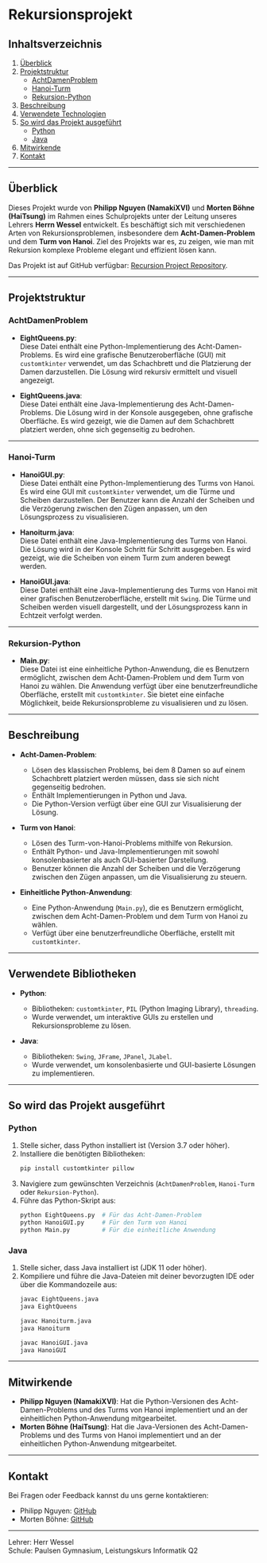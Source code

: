 # Rekursionsprojekt

## Inhaltsverzeichnis
1. [Überblick](#überblick)
2. [Projektstruktur](#projektstruktur)
   - [AchtDamenProblem](#achtdamenproblem)
   - [Hanoi-Turm](#hanoi-turm)
   - [Rekursion-Python](#rekursion-python)
3. [Beschreibung](#beschreibung)
4. [Verwendete Technologien](#verwendete-technologien)
5. [So wird das Projekt ausgeführt](#so-wird-das-projekt-ausgeführt)
   - [Python](#python)
   - [Java](#java)
6. [Mitwirkende](#mitwirkende)
7. [Kontakt](#kontakt)

---

## Überblick
Dieses Projekt wurde von **Philipp Nguyen (NamakiXVI)** und **Morten Böhne (HaiTsung)** im Rahmen eines Schulprojekts unter der Leitung unseres Lehrers **Herrn Wessel** entwickelt. Es beschäftigt sich mit verschiedenen Arten von Rekursionsproblemen, insbesondere dem **Acht-Damen-Problem** und dem **Turm von Hanoi**. Ziel des Projekts war es, zu zeigen, wie man mit Rekursion komplexe Probleme elegant und effizient lösen kann.

Das Projekt ist auf GitHub verfügbar: [Recursion Project Repository](https://github.com/NamakiXVI/Recursion-project).

---

## Projektstruktur

### AchtDamenProblem
- **EightQueens.py**:  
  Diese Datei enthält eine Python-Implementierung des Acht-Damen-Problems. Es wird eine grafische Benutzeroberfläche (GUI) mit `customtkinter` verwendet, um das Schachbrett und die Platzierung der Damen darzustellen. Die Lösung wird rekursiv ermittelt und visuell angezeigt.

- **EightQueens.java**:  
  Diese Datei enthält eine Java-Implementierung des Acht-Damen-Problems. Die Lösung wird in der Konsole ausgegeben, ohne grafische Oberfläche. Es wird gezeigt, wie die Damen auf dem Schachbrett platziert werden, ohne sich gegenseitig zu bedrohen.

---

### Hanoi-Turm
- **HanoiGUI.py**:  
  Diese Datei enthält eine Python-Implementierung des Turms von Hanoi. Es wird eine GUI mit `customtkinter` verwendet, um die Türme und Scheiben darzustellen. Der Benutzer kann die Anzahl der Scheiben und die Verzögerung zwischen den Zügen anpassen, um den Lösungsprozess zu visualisieren.

- **Hanoiturm.java**:  
  Diese Datei enthält eine Java-Implementierung des Turms von Hanoi. Die Lösung wird in der Konsole Schritt für Schritt ausgegeben. Es wird gezeigt, wie die Scheiben von einem Turm zum anderen bewegt werden.

- **HanoiGUI.java**:  
  Diese Datei enthält eine Java-Implementierung des Turms von Hanoi mit einer grafischen Benutzeroberfläche, erstellt mit `Swing`. Die Türme und Scheiben werden visuell dargestellt, und der Lösungsprozess kann in Echtzeit verfolgt werden.

---

### Rekursion-Python
- **Main.py**:  
  Diese Datei ist eine einheitliche Python-Anwendung, die es Benutzern ermöglicht, zwischen dem Acht-Damen-Problem und dem Turm von Hanoi zu wählen. Die Anwendung verfügt über eine benutzerfreundliche Oberfläche, erstellt mit `customtkinter`. Sie bietet eine einfache Möglichkeit, beide Rekursionsprobleme zu visualisieren und zu lösen.

---

## Beschreibung
- **Acht-Damen-Problem**:
  - Lösen des klassischen Problems, bei dem 8 Damen so auf einem Schachbrett platziert werden müssen, dass sie sich nicht gegenseitig bedrohen.
  - Enthält Implementierungen in Python und Java.
  - Die Python-Version verfügt über eine GUI zur Visualisierung der Lösung.

- **Turm von Hanoi**:
  - Lösen des Turm-von-Hanoi-Problems mithilfe von Rekursion.
  - Enthält Python- und Java-Implementierungen mit sowohl konsolenbasierter als auch GUI-basierter Darstellung.
  - Benutzer können die Anzahl der Scheiben und die Verzögerung zwischen den Zügen anpassen, um die Visualisierung zu steuern.

- **Einheitliche Python-Anwendung**:
  - Eine Python-Anwendung (`Main.py`), die es Benutzern ermöglicht, zwischen dem Acht-Damen-Problem und dem Turm von Hanoi zu wählen.
  - Verfügt über eine benutzerfreundliche Oberfläche, erstellt mit `customtkinter`.

---

## Verwendete Bibliotheken
- **Python**:
  - Bibliotheken: `customtkinter`, `PIL` (Python Imaging Library), `threading`.
  - Wurde verwendet, um interaktive GUIs zu erstellen und Rekursionsprobleme zu lösen.

- **Java**:
  - Bibliotheken: `Swing`, `JFrame`, `JPanel`, `JLabel`.
  - Wurde verwendet, um konsolenbasierte und GUI-basierte Lösungen zu implementieren.

---

## So wird das Projekt ausgeführt

### Python
1. Stelle sicher, dass Python installiert ist (Version 3.7 oder höher).
2. Installiere die benötigten Bibliotheken:
   ```bash
   pip install customtkinter pillow
   ```
3. Navigiere zum gewünschten Verzeichnis (`AchtDamenProblem`, `Hanoi-Turm` oder `Rekursion-Python`).
4. Führe das Python-Skript aus:
   ```bash
   python EightQueens.py  # Für das Acht-Damen-Problem
   python HanoiGUI.py     # Für den Turm von Hanoi
   python Main.py         # Für die einheitliche Anwendung
   ```

### Java
1. Stelle sicher, dass Java installiert ist (JDK 11 oder höher).
2. Kompiliere und führe die Java-Dateien mit deiner bevorzugten IDE oder über die Kommandozeile aus:
   ```bash
   javac EightQueens.java
   java EightQueens
   ```
   ```bash
   javac Hanoiturm.java
   java Hanoiturm
   ```
   ```bash
   javac HanoiGUI.java
   java HanoiGUI
   ```

---

## Mitwirkende
- **Philipp Nguyen (NamakiXVI)**: Hat die Python-Versionen des Acht-Damen-Problems und des Turms von Hanoi implementiert und an der einheitlichen Python-Anwendung mitgearbeitet.
- **Morten Böhne (HaiTsung)**: Hat die Java-Versionen des Acht-Damen-Problems und des Turms von Hanoi implementiert und an der einheitlichen Python-Anwendung mitgearbeitet.

---

## Kontakt
Bei Fragen oder Feedback kannst du uns gerne kontaktieren:
- Philipp Nguyen: [GitHub](https://github.com/NamakiXVI)
- Morten Böhne: [GitHub](https://github.com/HaiTsung)

---

Lehrer: Herr Wessel  
Schule: Paulsen Gymnasium, Leistungskurs Informatik Q2

